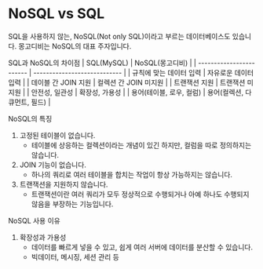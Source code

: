# NoSQL vs SQL

SQL을 사용하지 않는, NoSQL(Not only SQL)이라고 부르는 데이터베이스도 있습니다. 몽고디비는 NoSQL의 대표 주자입니다.

SQL과 NoSQL의 차이점
| SQL(MySQL) | NoSQL(몽고디비) |
| ------------------------ | ---------------------------- |
| 규칙에 맞는 데이터 입력 | 자유로운 데이터 입력 |
| 데이블 간 JOIN 지원 | 컬렉션 간 JOIN 미지원 |
| 트랜잭션 지원 | 트랜잭션 미지원 |
| 안전성, 일관성 | 확장성, 가용성 |
| 용어(테이블, 로우, 컬럼) | 용어(컬렉션, 다큐먼트, 필드) |

NoSQL의 특징

1. 고정된 테이블이 없습니다.
   - 테이블에 상응하는 컬렉션이라는 개념이 있긴 하지만, 컬럼을 따로 정의하지는 않습니다.
2. JOIN 기능이 없습니다.
   - 하나의 쿼리로 여러 테이블을 합치는 작업이 항상 가능하지는 않습니다.
3. 트랜잭션을 지원하지 않습니다.
   - 트랜잭션이란 여러 쿼리가 모두 정상적으로 수행되거나 아예 하나도 수행되지 않음을 부장하는 기능입니다.

NoSQL 사용 이유

1. 확장성과 가용성
   - 데이터를 빠르게 넣을 수 있고, 쉽게 여러 서버에 데이터를 분산할 수 있습니다.
   - 빅데이터, 메시징, 세션 관리 등
